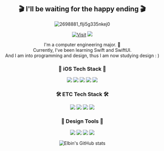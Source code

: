 <div align="center">
  
## 🎬 I'll be waiting for the happy ending 🎬
  
![2698881_flji5g335nkej0](https://user-images.githubusercontent.com/83414134/207082316-bd9da42c-8eab-4b65-81bc-77200798794d.gif)
  
[![Visit](https://hits.seeyoufarm.com/api/count/incr/badge.svg?url=https%3A%2F%2Fgithub.com%2Fdh3183&count_bg=%230E487C&title_bg=%23A5B8D1&icon=smugmug.svg&icon_color=%23FFFFFF&title=Visit&edge_flat=true)](https://github.com/dh3183) <a href="https://velog.io/@elbin"><img src="https://img.shields.io/badge/Tech Blog-20C997?style=flat&logo=Velog&logoColor=white"/></a>  
  
I'm a computer engineering major. 🐥<br>
Currently, I've been learning Swift and SwiftUI.<br>
And I am into programming and design, thus I am now studying design : )

### 📱 iOS Tech Stack 📱
<img src="https://img.shields.io/badge/iOS-000000?style=flat-square&logo=apple&logoColor=white"/> <img src="https://img.shields.io/badge/Xcode-186EE2?style=flat-square&logo=Xcode&logoColor=white"/> <img src="https://img.shields.io/badge/Swift-F15137?style=flat-square&logo=Swift&logoColor=white"/> <img src="https://img.shields.io/badge/SwiftUI-0D52DB?style=flat-square&logo=Swift&logoColor=white"/> <img src="https://img.shields.io/badge/RxSwift-B7178C?style=flat-square&logo=ReactiveX&logoColor=white"/>

### 🛠 ETC Tech Stack 🛠
<img src="https://img.shields.io/badge/java-D04E3B?style=flat-square&logo=Oracle&logoColor=white"/> <img src="https://img.shields.io/badge/Python-3776AB?style=flat-square&logo=Python&logoColor=white"/> <img src="https://img.shields.io/badge/Firebase-FFCA28?style=flat-square&logo=Firebase&logoColor=white"/> <img src="https://img.shields.io/badge/Postman-FF6C37?style=flat-square&logo=Postman&logoColor=white"/>

### 🎨 Design Tools 🎨
<img src="https://img.shields.io/badge/Photoshop-31A8FF?style=flat-square&logo=Adobe Photoshop&logoColor=white"/> <img src="https://img.shields.io/badge/Illustrator-FF9A00?style=flat-square&logo=Adobe Illustrator&logoColor=white"/> <img src="https://img.shields.io/badge/XD-ff61f6?style=flat-square&logo=Adobe XD&logoColor=white"/> <img src="https://img.shields.io/badge/Figma-ED6530?style=flat-square&logo=Figma&logoColor=white"/> 

![Elbin's GitHub stats](https://github-readme-stats.vercel.app/api?username=dh3183&show_icons=true&theme=github_dark)
